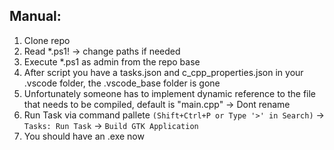 ## Manual:

1. Clone repo
2. Read \*.ps1! -> change paths if needed
3. Execute \*.ps1 as admin from the repo base
4. After script you have a tasks.json and c_cpp_properties.json in your .vscode folder, the .vscode_base folder is gone
5. Unfortunately someone has to implement dynamic reference to the file that needs to be compiled, default is "main.cpp" -> Dont rename
6. Run Task via command pallete `(Shift+Ctrl+P or Type '>' in Search)` -> `Tasks: Run Task` -> `Build GTK Application`
7. You should have an .exe now
